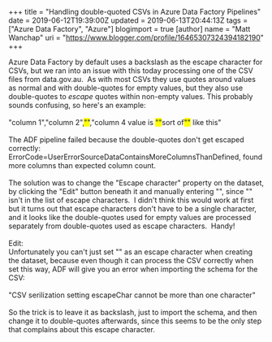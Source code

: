 +++
title = "Handling double-quoted CSVs in Azure Data Factory Pipelines"
date = 2019-06-12T19:39:00Z
updated = 2019-06-13T20:44:13Z
tags = ["Azure Data Factory", "Azure"]
blogimport = true 
[author]
	name = "Matt Wanchap"
	uri = "https://www.blogger.com/profile/16465307324394182190"
+++

Azure Data Factory by default uses a backslash as the escape character for CSVs, but we ran into an issue with this today processing one of the CSV files from data.gov.au.&nbsp; As with most CSVs they use quotes around values as normal and with double-quotes for empty values, but they also use double-quotes to <i>escape </i>quotes within non-empty values. This probably sounds confusing, so here's an example:<br /><br />"column 1","column 2",<span style="background-color: yellow;">""</span>,"column 4 value is <span style="background-color: yellow;">""</span>sort of<span style="background-color: yellow;">""</span> like this"<br /><br />The ADF pipeline failed because the double-quotes don't get escaped correctly:<br />ErrorCode=UserErrorSourceDataContainsMoreColumnsThanDefined, found more columns than expected column count.<br /><br />The solution was to change the "Escape character" property on the dataset, by clicking the "Edit" button beneath it and manually entering "", since "" isn't in the list of escape characters.&nbsp; I didn't think this would work at first but it turns out that escape characters don't have to be a single character, and it looks like the double-quotes used for empty values are processed separately from double-quotes used as escape characters.&nbsp; Handy!<br /><br />Edit:<br />Unfortunately you can't just set "" as an escape character when creating the dataset, because even though it can process the CSV correctly when set this way, ADF will give you an error when importing the schema for the CSV:<br /><br />"CSV serilization setting escapeChar cannot be more than one character"<br /><br />So the trick is to leave it as backslash, just to import the schema, and then change it to double-quotes afterwards, since this seems to be the only step that complains about this escape character.
